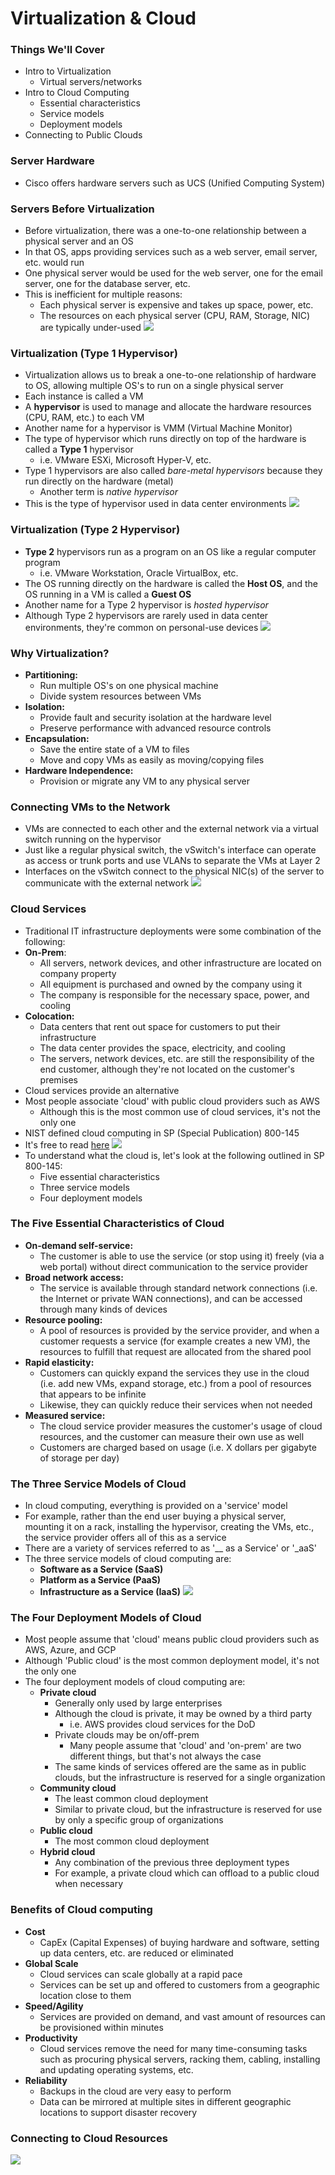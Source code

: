 # Virtualization & Cloud
### Things We'll Cover
- Intro to Virtualization
	- Virtual servers/networks
- Intro to Cloud Computing
	- Essential characteristics
	- Service models
	- Deployment models
- Connecting to Public Clouds
### Server Hardware
- Cisco offers hardware servers such as UCS (Unified Computing System)
### Servers Before Virtualization
- Before virtualization, there was a one-to-one relationship between a physical server and an OS
- In that OS, apps providing services such as a web server, email server, etc. would run
- One physical server would be used for the web server, one for the email server, one for the database server, etc.
- This is inefficient for multiple reasons:
	- Each physical server is expensive and takes up space, power, etc.
	- The resources on each physical server (CPU, RAM, Storage, NIC) are typically under-used
![](attachments/2056e64e8af832a074120b4dc19aa88f.png)
### Virtualization (Type 1 Hypervisor)
- Virtualization allows us to break a one-to-one relationship of hardware to OS, allowing multiple OS's to run on a single physical server
- Each instance is called a VM
- A **hypervisor** is used to manage and allocate the hardware resources (CPU, RAM, etc.) to each VM
- Another name for a hypervisor is VMM (Virtual Machine Monitor)
- The type of hypervisor which runs directly on top of the hardware is called a **Type 1** hypervisor
	- i.e. VMware ESXi, Microsoft Hyper-V, etc.
- Type 1 hypervisors are also called *bare-metal hypervisors* because they run directly on the hardware (metal)
	- Another term is *native hypervisor*
- This is the type of hypervisor used in data center environments
![](attachments/14f9261c79060a2576a4ffea8cab5838.png)
### Virtualization (Type 2 Hypervisor)
- **Type 2** hypervisors run as a program on an OS like a regular computer program
	- i.e. VMware Workstation, Oracle VirtualBox, etc.
- The OS running directly on the hardware is called the **Host OS**, and the OS running in a VM is called a **Guest OS**
- Another name for a Type 2 hypervisor is *hosted hypervisor*
- Although Type 2 hypervisors are rarely used in data center environments, they're common on personal-use devices
![](attachments/69415d2d0c6ad58ec5b17c8662026118.png)
### Why Virtualization?
- **Partitioning:**
	- Run multiple OS's on one physical machine
	- Divide system resources between VMs
- **Isolation:**
	- Provide fault and security isolation at the hardware level
	- Preserve performance with advanced resource controls
- **Encapsulation:**
	- Save the entire state of a VM to files
	- Move and copy VMs as easily as moving/copying files
- **Hardware Independence:**
	- Provision or migrate any VM to any physical server
### Connecting VMs to the Network
- VMs are connected to each other and the external network via a virtual switch running on the hypervisor
- Just like a regular physical switch, the vSwitch's interface can operate as access or trunk ports and use VLANs to separate the VMs at Layer 2
- Interfaces on the vSwitch connect to the physical NIC(s) of the server to communicate with the external network
![](attachments/50ed2ecd786a1b4bec81ae34f2412d5d.png)
### Cloud Services
- Traditional IT infrastructure deployments were some combination of the following:
- **On-Prem**:
	- All servers, network devices, and other infrastructure are located on company property
	- All equipment is purchased and owned by the company using it
	- The company is responsible for the necessary space, power, and cooling
- **Colocation:**
	- Data centers that rent out space for customers to put their infrastructure
	- The data center provides the space, electricity, and cooling
	- The servers, network devices, etc. are still the responsibility of the end customer, although they're not located on the customer's premises
- Cloud services provide an alternative
- Most people associate 'cloud' with public cloud providers such as AWS
	- Although this is the most common use of cloud services, it's not the only one
- NIST defined cloud computing in SP (Special Publication) 800-145
- It's free to read [here](https://csrc.nist.gov/publications/detail/sp/800-145/final)
![](attachments/a4c85c888e453f26538d2c20bc0654d0.png)
- To understand what the cloud is, let's look at the following outlined in SP 800-145:
	- Five essential characteristics
	- Three service models
	- Four deployment models
### The Five Essential Characteristics of Cloud
- **On-demand self-service:**
	- The customer is able to use the service (or stop using it) freely (via a web portal) without direct communication to the service provider
- **Broad network access:**
	- The service is available through standard network connections (i.e. the Internet or private WAN connections), and can be accessed through many kinds of devices
- **Resource pooling:**
	- A pool of resources is provided by the service provider, and when a customer requests a service (for example creates a new VM), the resources to fulfill that request are allocated from the shared pool
- **Rapid elasticity:**
	- Customers can quickly expand the services they use in the cloud (i.e. add new VMs, expand storage, etc.) from a pool of resources that appears to be infinite
	- Likewise, they can quickly reduce their services when not needed
- **Measured service:**
	- The cloud service provider measures the customer's usage of cloud resources, and the customer can measure their own use as well
	- Customers are charged based on usage (i.e. X dollars per gigabyte of storage per day)
### The Three Service Models of Cloud
- In cloud computing, everything is provided on a 'service' model
- For example, rather than the end user buying a physical server, mounting it on a rack, installing the hypervisor, creating the VMs, etc., the service provider offers all of this as a service
- There are a variety of services referred to as '__ as a Service' or '_aaS'
- The three service models of cloud computing are:
	- **Software as a Service (SaaS)**
	- **Platform as a Service (PaaS)**
	- **Infrastructure as a Service (IaaS)**
![](attachments/c1a7fb696486c1e7bf65214f5918aff2.png)
### The Four Deployment Models of Cloud
- Most people assume that 'cloud' means public cloud providers such as AWS, Azure, and GCP
- Although 'Public cloud' is the most common deployment model, it's not the only one
- The four deployment models of cloud computing are:
	- **Private cloud**
		- Generally only used by large enterprises
		- Although the cloud is private, it may be owned by a third party
			- i.e. AWS provides cloud services for the DoD
		- Private clouds may be on/off-prem
			- Many people assume that 'cloud' and 'on-prem' are two different things, but that's not always the case
		- The same kinds of services offered are the same as in public clouds, but the infrastructure is reserved for a single organization
	- **Community cloud**
		- The least common cloud deployment
		- Similar to private cloud, but the infrastructure is reserved for use by only a specific group of organizations
	- **Public cloud**
		- The most common cloud deployment
	- **Hybrid cloud**
		- Any combination of the previous three deployment types
		- For example, a private cloud which can offload to a public cloud when necessary
### Benefits of Cloud computing
- **Cost**
	- CapEx (Capital Expenses) of buying hardware and software, setting up data centers, etc. are reduced or eliminated
- **Global Scale**
	- Cloud services can scale globally at a rapid pace
	- Services can be set up and offered to customers from a geographic location close to them
- **Speed/Agility**
	- Services are provided on demand, and vast amount of resources can be provisioned within minutes
- **Productivity**
	- Cloud services remove the need for many time-consuming tasks such as procuring physical servers, racking them, cabling, installing and updating operating systems, etc.
- **Reliability**
	- Backups in the cloud are very easy to perform
	- Data can be mirrored at multiple sites in different geographic locations to support disaster recovery
### Connecting to Cloud Resources
![](attachments/950fde4600771a80c84157574c720848.png)
